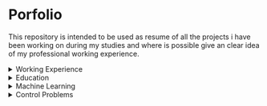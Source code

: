# Porfolio
This repository is intended to be used as resume of all the projects i have been working on during my studies and where is possible give an clear idea of my professional working experience.

<details>
  <summary>Working Experience</summary>

   <details>
    <summary>Computer Vision</summary>
  </details>

  <details>
    <summary>Machine Learning</summary>
  </details>
  
</details>



<details>
  <summary>Education</summary
      
  <details>
    <summary>Machine Learning</summary>
  </details>

  <details>
    <summary>Machine Learning</summary>
  </details>

  <details>
    <summary>Control Problems</summary>
  </details>
     
</details>






